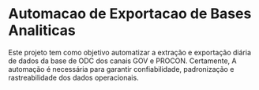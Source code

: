 # Automacao de Exportacao de Bases Analiticas
Este projeto tem como objetivo automatizar a extração e exportação diária de dados da base de ODC dos canais GOV e PROCON. Certamente, A automação é necessária para garantir confiabilidade, padronização e rastreabilidade dos dados operacionais.
